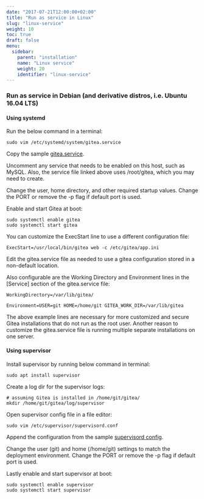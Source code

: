 ```yaml
---
date: "2017-07-21T12:00:00+02:00"
title: "Run as service in Linux"
slug: "linux-service"
weight: 10
toc: true
draft: false
menu:
  sidebar:
    parent: "installation"
    name: "Linux service"
    weight: 20
    identifier: "linux-service"
---
```


### Run as service in Debian (and derivative distros, i.e. Ubuntu 16.04 LTS)

#### Using systemd

Run the below command in a terminal:
```
sudo vim /etc/systemd/system/gitea.service
```

Copy the sample [gitea.service](https://github.com/go-gitea/gitea/blob/master/contrib/systemd/gitea.service).

Uncomment any service that needs to be enabled on this host, such as MySQL.
Also, the service file linked above uses /root/gitea, which you may need to create.

Change the user, home directory, and other required startup values. Change the
PORT or remove the -p flag if default port is used.

Enable and start Gitea at boot:
```
sudo systemctl enable gitea
sudo systemctl start gitea
```

You can customize the ExecStart line to use a different configuration file:
```
ExecStart=/usr/local/bin/gitea web -c /etc/gitea/app.ini
```
Edit the gitea.service file as needed to use a gitea configuration stored in a non-default location.

Also configurable are the Working Directory and Environment lines in the \[Service\] section of the gitea.service file:

```
WorkingDirectory=/var/lib/gitea/
```

```
Environment=USER=git HOME=/home/git GITEA_WORK_DIR=/var/lib/gitea
```

The above example lines are necessary for more customized and secure Gitea installations that do not run as the root user.
Another reason to customize the gitea.service file is running multiple separate installations on one server.

#### Using supervisor

Install supervisor by running below command in terminal:
```
sudo apt install supervisor
```

Create a log dir for the supervisor logs:
```
# assuming Gitea is installed in /home/git/gitea/
mkdir /home/git/gitea/log/supervisor
```

Open supervisor config file in a file editor:
```
sudo vim /etc/supervisor/supervisord.conf
```

Append the configuration from the sample
[supervisord config](https://github.com/go-gitea/gitea/blob/master/contrib/supervisor/gitea).

Change the user (git) and home (/home/git) settings to match the deployment
environment. Change the PORT or remove the -p flag if default port is used.

Lastly enable and start supervisor at boot:
```
sudo systemctl enable supervisor
sudo systemctl start supervisor
```

